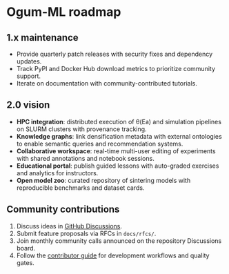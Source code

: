 # Ogum-ML roadmap

## 1.x maintenance

- Provide quarterly patch releases with security fixes and dependency updates.
- Track PyPI and Docker Hub download metrics to prioritize community support.
- Iterate on documentation with community-contributed tutorials.

## 2.0 vision

- **HPC integration**: distributed execution of θ(Ea) and simulation pipelines on
  SLURM clusters with provenance tracking.
- **Knowledge graphs**: link densification metadata with external ontologies to
  enable semantic queries and recommendation systems.
- **Collaborative workspace**: real-time multi-user editing of experiments with
  shared annotations and notebook sessions.
- **Educational portal**: publish guided lessons with auto-graded exercises and
  analytics for instructors.
- **Open model zoo**: curated repository of sintering models with reproducible
  benchmarks and dataset cards.

## Community contributions

1. Discuss ideas in [GitHub Discussions](https://github.com/huyraestevao/ogum-ml/discussions).
2. Submit feature proposals via RFCs in `docs/rfcs/`.
3. Join monthly community calls announced on the repository Discussions board.
4. Follow the [contributor guide](docs/contributor_guide.md) for development
   workflows and quality gates.
